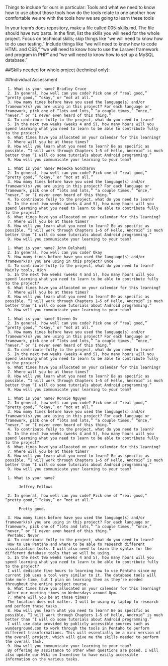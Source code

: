 Things to include for ours in particular:
Tools and what we need to know how to use about those tools
how do the tools relate to one another
how comfortable we are with the tools
how we are going to learn these tools

In your team’s docs repository, make a file called 005-skills.md. The file should have two parts. In the first, list the skills you will need for the whole project. Focus on technical skills; skip things like “we will need to know how to do user testing.” Include things like “we will need to know how to code HTML and CSS,” “we will need to know how to use the Laravel framework and program in PHP” and “we will need to know how to set up a MySQL database.”

##Skills needed for whole project (technical only):

##Individual Assessment

     1. What is your name? Bradley Cruce
     2. In general, how well can you code? Pick one of “real good,” “pretty good,” “okay,” or “not at all.”
     3. How many times before have you used the language(s) and/or framework(s) you are using in this project? For each language or framework, pick one of “lots and lots,” “a couple times,” “once,” “never,” or “I never even heard of this thing.”
     4. To contribute fully to the project, what do you need to learn?
     5. In the next two weeks (weeks 4 and 5), how many hours will you spend learning what you need to learn to be able to contribute fully to the project?
     6. What times have you allocated on your calendar for this learning?
     7. Where will you be at those times?
     8. How will you learn what you need to learn? Be as specific as possible. “I will work through Chapters 1–5 of Hello, Android” is much better than “I will do some tutorials about Android programming.”
     9. How will you communicate your learning to your team?

     1. What is your name? Rebecka Goncharov
     2. In general, how well can you code? Pick one of “real good,” “pretty good,” “okay,” or “not at all.”
     3. How many times before have you used the language(s) and/or framework(s) you are using in this project? For each language or framework, pick one of “lots and lots,” “a couple times,” “once,” “never,” or “I never even heard of this thing.”
     4. To contribute fully to the project, what do you need to learn?
     5. In the next two weeks (weeks 4 and 5), how many hours will you spend learning what you need to learn to be able to contribute fully to the project?
     6. What times have you allocated on your calendar for this learning?
     7. Where will you be at those times?
     8. How will you learn what you need to learn? Be as specific as possible. “I will work through Chapters 1–5 of Hello, Android” is much better than “I will do some tutorials about Android programming.”
     9. How will you communicate your learning to your team?

     1. What is your name? John Delshadi
     2. In general, how well can you code? Okay
     3. How many times before have you used the language(s) and/or framework(s) you are using in this project? Once
     4. To contribute fully to the project, what do you need to learn? Mainly tools, High 
     5. In the next two weeks (weeks 4 and 5), how many hours will you spend learning what you need to learn to be able to contribute fully to the project?
     6. What times have you allocated on your calendar for this learning?
     7. Where will you be at those times?
     8. How will you learn what you need to learn? Be as specific as possible. “I will work through Chapters 1–5 of Hello, Android” is much better than “I will do some tutorials about Android programming.”
     9. How will you communicate your learning to your team?

     1. What is your name? Steven Ov
     2. In general, how well can you code? Pick one of “real good,” “pretty good,” “okay,” or “not at all.”
     3. How many times before have you used the language(s) and/or framework(s) you are using in this project? For each language or framework, pick one of “lots and lots,” “a couple times,” “once,” “never,” or “I never even heard of this thing.”
     4. To contribute fully to the project, what do you need to learn?
     5. In the next two weeks (weeks 4 and 5), how many hours will you spend learning what you need to learn to be able to contribute fully to the project?
     6. What times have you allocated on your calendar for this learning?
     7. Where will you be at those times?
     8. How will you learn what you need to learn? Be as specific as possible. “I will work through Chapters 1–5 of Hello, Android” is much better than “I will do some tutorials about Android programming.”
     9. How will you communicate your learning to your team?

     1. What is your name? Ronnie Nguyen
     2. In general, how well can you code? Pick one of “real good,” “pretty good,” “okay,” or “not at all.”
     3. How many times before have you used the language(s) and/or framework(s) you are using in this project? For each language or framework, pick one of “lots and lots,” “a couple times,” “once,” “never,” or “I never even heard of this thing.”
     4. To contribute fully to the project, what do you need to learn?
     5. In the next two weeks (weeks 4 and 5), how many hours will you spend learning what you need to learn to be able to contribute fully to the project?
     6. What times have you allocated on your calendar for this learning?
     7. Where will you be at those times?
     8. How will you learn what you need to learn? Be as specific as possible. “I will work through Chapters 1–5 of Hello, Android” is much better than “I will do some tutorials about Android programming.”
     9. How will you communicate your learning to your team?

     1. What is your name? 

          Jeffrey Fellows

     2. In general, how well can you code? Pick one of “real good,” “pretty good,” “okay,” or “not at all.” 

          Pretty good.

     3. How many times before have you used the language(s) and/or framework(s) you are using in this project? For each language or framework, pick one of “lots and lots,” “a couple times,” “once,” “never,” or “I never even heard of this thing.”
     Pentaho: Never
     4. To contribute fully to the project, what do you need to learn?
     How to use Pentaho and where to be able to research different visualization tools. I will also need to learn the syntax for the different database tools that we will be using. 
     5. In the next two weeks (weeks 4 and 5), how many hours will you spend learning what you need to learn to be able to contribute fully to the project?
     I will dedicate five hours to learning how to use Pentaho since my current job uses a tool very similar to it. The database tools will take more time, but I plan on learning them as they’re needed throughout the entire project course.
     6. What times have you allocated on your calendar for this learning?
     After our meeting times on Wednesdays around 8pm.
     7. Where will you be at those times?
     The location does not matter. I will be using my laptop to research and perform these tasks.
     8. How will you learn what you need to learn? Be as specific as possible. “I will work through Chapters 1–5 of Hello, Android” is much better than “I will do some tutorials about Android programming.”
     I will use data provided by publicly accessible sources such as wunderground.com to work through the tools in Pentaho to perform different trasnformations. This will essentially be a mini version of the overall project, which will give me the skills needed to perform the overall task.
     9. How will you communicate your learning to your team?
     By offering my assistance to other when questions are posed. I will also update our Wiki on Incentive to have easily accessible information on the various tasks.


